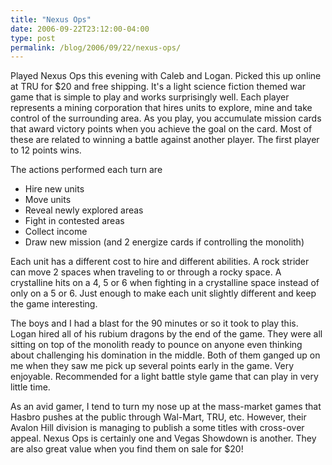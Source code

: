 ```yaml
---
title: "Nexus Ops"
date: 2006-09-22T23:12:00-04:00
type: post
permalink: /blog/2006/09/22/nexus-ops/
---
```

Played Nexus Ops this evening with Caleb and Logan. Picked this up online at TRU for $20 and free shipping. It's a light science fiction themed war game that is simple to play and works surprisingly well. Each player represents a mining corporation that hires units to explore, mine and take control of the surrounding area. As you play, you accumulate mission cards that award victory points when you achieve the goal on the card. Most of these are related to winning a battle against another player. The first player to 12 points wins.

The actions performed each turn are

  * Hire new units
  * Move units
  * Reveal newly explored areas
  * Fight in contested areas
  * Collect income
  * Draw new mission (and 2 energize cards if controlling the monolith)

Each unit has a different cost to hire and different abilities. A rock strider can move 2 spaces when traveling to or through a rocky space. A crystalline hits on a 4, 5 or 6 when fighting in a crystalline space instead of only on a 5 or 6. Just enough to make each unit slightly different and keep the game interesting.

The boys and I had a blast for the 90 minutes or so it took to play this. Logan hired all of his rubium dragons by the end of the game. They were all sitting on top of the monolith ready to pounce on anyone even thinking about challenging his domination in the middle. Both of them ganged up on me when they saw me pick up several points early in the game. Very enjoyable. Recommended for a light battle style game that can play in very little time.

As an avid gamer, I tend to turn my nose up at the mass-market games that Hasbro pushes at the public through Wal-Mart, TRU, etc. However, their Avalon Hill division is managing to publish a some titles with cross-over appeal. Nexus Ops is certainly one and Vegas Showdown is another. They are also great value when you find them on sale for $20!
